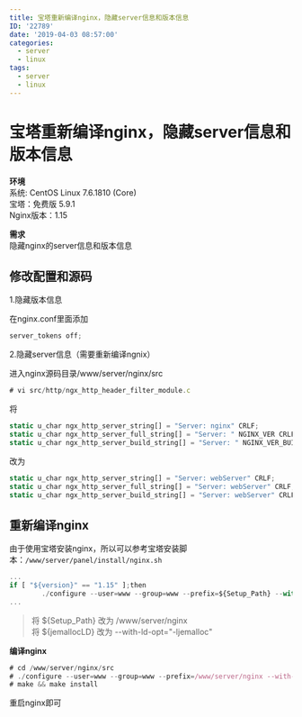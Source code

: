 ```yaml
---
title: 宝塔重新编译nginx，隐藏server信息和版本信息
ID: '22789'
date: '2019-04-03 08:57:00'
categories:
  - server
  - linux
tags:
  - server
  - linux
---
```


# 宝塔重新编译nginx，隐藏server信息和版本信息

**环境**  
系统: CentOS Linux 7.6.1810 (Core)  
宝塔：免费版 5.9.1  
Nginx版本：1.15

**需求**  
隐藏nginx的server信息和版本信息

## 修改配置和源码

1.隐藏版本信息

在nginx.conf里面添加

``` js 
server_tokens off; 
```

2.隐藏server信息（需要重新编译ngnix）

进入nginx源码目录/www/server/nginx/src

``` js 
# vi src/http/ngx_http_header_filter_module.c 
```

将

``` js 
static u_char ngx_http_server_string[] = "Server: nginx" CRLF;
static u_char ngx_http_server_full_string[] = "Server: " NGINX_VER CRLF;
static u_char ngx_http_server_build_string[] = "Server: " NGINX_VER_BUILD CRLF; 
```

改为

``` js 
static u_char ngx_http_server_string[] = "Server: webServer" CRLF;
static u_char ngx_http_server_full_string[] = "Server: webServer" CRLF;
static u_char ngx_http_server_build_string[] = "Server: webServer" CRLF; 
```

## 重新编译nginx

由于使用宝塔安装nginx，所以可以参考宝塔安装脚本：`/www/server/panel/install/nginx.sh`

``` js 
...
if [ "${version}" == "1.15" ];then
        ./configure --user=www --group=www --prefix=${Setup_Path} --with-openssl=${Setup_Path}/src/openssl --add-module=${Setup_Path}/src/ngx_devel_kit --add-module=${Setup_Path}/src/lua_nginx_module --add-module=${Setup_Path}/src/ngx_cache_purge --add-module=${Setup_Path}/src/nginx-sticky-module --with-http_stub_status_module --with-http_ssl_module --with-http_v2_module --with-http_image_filter_module --with-http_gzip_static_module --with-http_gunzip_module --with-stream --with-stream_ssl_module --with-ipv6 --with-http_sub_module --with-http_flv_module --with-http_addition_module --with-http_realip_module --with-http_mp4_module --with-ld-opt="-Wl,-E" --with-openssl-opt="enable-tls1_3 enable-weak-ssl-ciphers" --with-cc-opt="-Wno-error" ${jemallocLD}
... 
```

> 将 ${Setup\_Path} 改为 /www/server/nginx  
> 将 ${jemallocLD} 改为 --with-ld-opt="-ljemalloc"

**编译nginx**

``` js 
# cd /www/server/nginx/src
# ./configure --user=www --group=www --prefix=/www/server/nginx --with-openssl=/www/server/nginx/src/openssl --add-module=/www/server/nginx/src/ngx_devel_kit --add-module=/www/server/nginx/src/lua_nginx_module --add-module=/www/server/nginx/src/ngx_cache_purge --add-module=/www/server/nginx/src/nginx-sticky-module --with-http_stub_status_module --with-http_ssl_module --with-http_v2_module --with-http_image_filter_module --with-http_gzip_static_module --with-http_gunzip_module --with-stream --with-stream_ssl_module --with-ipv6 --with-http_sub_module --with-http_flv_module --with-http_addition_module --with-http_realip_module --with-http_mp4_module --with-ld-opt="-Wl,-E" --with-openssl-opt="enable-tls1_3 enable-weak-ssl-ciphers" --with-cc-opt="-Wno-error" --with-ld-opt="-ljemalloc"
# make && make install 
```

重启nginx即可
 
 
 
 
 
 
 
 
 
 
 
 
 
 
 
 
 
 
 
 
 
 
 
 
 
